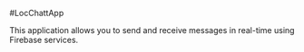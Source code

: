 #LocChattApp

This application allows you to send and receive messages in real-time using Firebase services.

